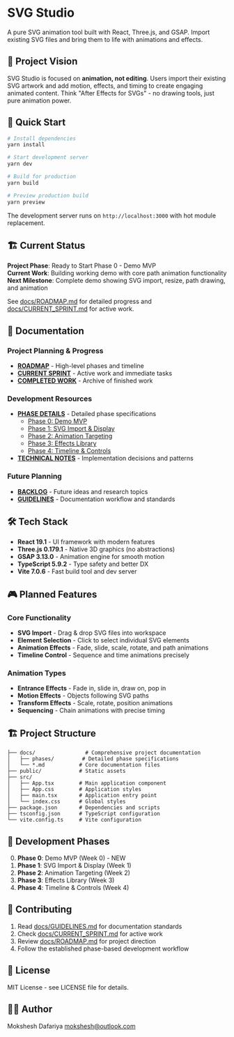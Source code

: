 # SVG Studio

A pure SVG animation tool built with React, Three.js, and GSAP. Import existing SVG files and bring them to life with animations and effects.

## 🎯 Project Vision

SVG Studio is focused on **animation, not editing**. Users import their existing SVG artwork and add motion, effects, and timing to create engaging animated content. Think "After Effects for SVGs" - no drawing tools, just pure animation power.

## 🚀 Quick Start

```bash
# Install dependencies
yarn install

# Start development server
yarn dev

# Build for production
yarn build

# Preview production build
yarn preview
```

The development server runs on `http://localhost:3000` with hot module replacement.

## 🏗️ Current Status

**Project Phase**: Ready to Start Phase 0 - Demo MVP  
**Current Work**: Building working demo with core path animation functionality  
**Next Milestone**: Complete demo showing SVG import, resize, path drawing, and animation

See [docs/ROADMAP.md](docs/ROADMAP.md) for detailed progress and [docs/CURRENT_SPRINT.md](docs/CURRENT_SPRINT.md) for active work.

## 📁 Documentation

### Project Planning & Progress
- **[ROADMAP](docs/ROADMAP.md)** - High-level phases and timeline
- **[CURRENT SPRINT](docs/CURRENT_SPRINT.md)** - Active work and immediate tasks
- **[COMPLETED WORK](docs/COMPLETED.md)** - Archive of finished work

### Development Resources
- **[PHASE DETAILS](docs/phases/)** - Detailed phase specifications
  - [Phase 0: Demo MVP](docs/phases/PHASE_0_DEMO_MVP.md)
  - [Phase 1: SVG Import & Display](docs/phases/PHASE_1_SVG_IMPORT.md)
  - [Phase 2: Animation Targeting](docs/phases/PHASE_2_ANIMATION_TARGETING.md)
  - [Phase 3: Effects Library](docs/phases/PHASE_3_EFFECTS_LIBRARY.md)
  - [Phase 4: Timeline & Controls](docs/phases/PHASE_4_TIMELINE_CONTROLS.md)
- **[TECHNICAL NOTES](docs/TECHNICAL_NOTES.md)** - Implementation decisions and patterns

### Future Planning
- **[BACKLOG](docs/BACKLOG.md)** - Future ideas and research topics
- **[GUIDELINES](docs/GUIDELINES.md)** - Documentation workflow and standards

## 🛠️ Tech Stack

- **React 19.1** - UI framework with modern features
- **Three.js 0.179.1** - Native 3D graphics (no abstractions)
- **GSAP 3.13.0** - Animation engine for smooth motion
- **TypeScript 5.9.2** - Type safety and better DX
- **Vite 7.0.6** - Fast build tool and dev server

## 🎮 Planned Features

### Core Functionality
- **SVG Import** - Drag & drop SVG files into workspace
- **Element Selection** - Click to select individual SVG elements
- **Animation Effects** - Fade, slide, scale, rotate, and path animations
- **Timeline Control** - Sequence and time animations precisely

### Animation Types
- **Entrance Effects** - Fade in, slide in, draw on, pop in
- **Motion Effects** - Objects following SVG paths
- **Transform Effects** - Scale, rotate, position animations
- **Sequencing** - Chain animations with precise timing

## 🏗️ Project Structure

```
├── docs/                # Comprehensive project documentation
│   ├── phases/         # Detailed phase specifications
│   └── *.md           # Core documentation files
├── public/            # Static assets
├── src/
│   ├── App.tsx        # Main application component
│   ├── App.css        # Application styles
│   ├── main.tsx       # Application entry point
│   └── index.css      # Global styles
├── package.json       # Dependencies and scripts
├── tsconfig.json      # TypeScript configuration
└── vite.config.ts     # Vite configuration
```

## 🎯 Development Phases

0. **Phase 0**: Demo MVP (Week 0) - NEW
1. **Phase 1**: SVG Import & Display (Week 1)
2. **Phase 2**: Animation Targeting (Week 2)
3. **Phase 3**: Effects Library (Week 3)
4. **Phase 4**: Timeline & Controls (Week 4)

## 🤝 Contributing

1. Read [docs/GUIDELINES.md](docs/GUIDELINES.md) for documentation standards
2. Check [docs/CURRENT_SPRINT.md](docs/CURRENT_SPRINT.md) for active work
3. Review [docs/ROADMAP.md](docs/ROADMAP.md) for project direction
4. Follow the established phase-based development workflow

## 📄 License

MIT License - see LICENSE file for details.

## 👨‍💻 Author

Mokshesh Dafariya <mokshesh@outlook.com>
